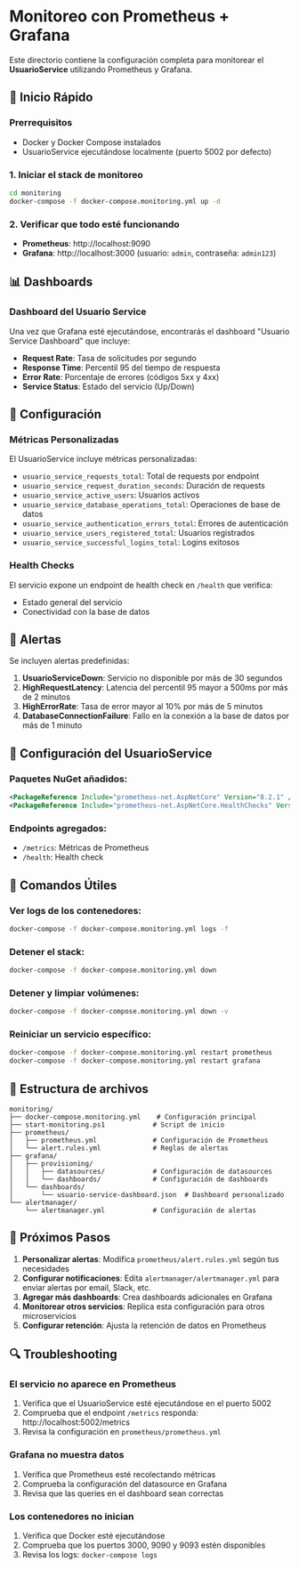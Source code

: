 # Monitoreo con Prometheus + Grafana

Este directorio contiene la configuración completa para monitorear el **UsuarioService** utilizando Prometheus y Grafana.

## 🚀 Inicio Rápido

### Prerrequisitos
- Docker y Docker Compose instalados
- UsuarioService ejecutándose localmente (puerto 5002 por defecto)

### 1. Iniciar el stack de monitoreo

```bash
cd monitoring
docker-compose -f docker-compose.monitoring.yml up -d
```

### 2. Verificar que todo esté funcionando

- **Prometheus**: http://localhost:9090
- **Grafana**: http://localhost:3000 (usuario: `admin`, contraseña: `admin123`)

## 📊 Dashboards

### Dashboard del Usuario Service
Una vez que Grafana esté ejecutándose, encontrarás el dashboard "Usuario Service Dashboard" que incluye:

- **Request Rate**: Tasa de solicitudes por segundo
- **Response Time**: Percentil 95 del tiempo de respuesta
- **Error Rate**: Porcentaje de errores (códigos 5xx y 4xx)
- **Service Status**: Estado del servicio (Up/Down)

## 🔧 Configuración

### Métricas Personalizadas
El UsuarioService incluye métricas personalizadas:

- `usuario_service_requests_total`: Total de requests por endpoint
- `usuario_service_request_duration_seconds`: Duración de requests
- `usuario_service_active_users`: Usuarios activos
- `usuario_service_database_operations_total`: Operaciones de base de datos
- `usuario_service_authentication_errors_total`: Errores de autenticación
- `usuario_service_users_registered_total`: Usuarios registrados
- `usuario_service_successful_logins_total`: Logins exitosos

### Health Checks
El servicio expone un endpoint de health check en `/health` que verifica:
- Estado general del servicio
- Conectividad con la base de datos

## 🚨 Alertas

Se incluyen alertas predefinidas:

1. **UsuarioServiceDown**: Servicio no disponible por más de 30 segundos
2. **HighRequestLatency**: Latencia del percentil 95 mayor a 500ms por más de 2 minutos
3. **HighErrorRate**: Tasa de error mayor al 10% por más de 5 minutos
4. **DatabaseConnectionFailure**: Fallo en la conexión a la base de datos por más de 1 minuto

## 📝 Configuración del UsuarioService

### Paquetes NuGet añadidos:
```xml
<PackageReference Include="prometheus-net.AspNetCore" Version="8.2.1" />
<PackageReference Include="prometheus-net.AspNetCore.HealthChecks" Version="8.2.1" />
```

### Endpoints agregados:
- `/metrics`: Métricas de Prometheus
- `/health`: Health check

## 🔄 Comandos Útiles

### Ver logs de los contenedores:
```bash
docker-compose -f docker-compose.monitoring.yml logs -f
```

### Detener el stack:
```bash
docker-compose -f docker-compose.monitoring.yml down
```

### Detener y limpiar volúmenes:
```bash
docker-compose -f docker-compose.monitoring.yml down -v
```

### Reiniciar un servicio específico:
```bash
docker-compose -f docker-compose.monitoring.yml restart prometheus
docker-compose -f docker-compose.monitoring.yml restart grafana
```

## 📁 Estructura de archivos

```
monitoring/
├── docker-compose.monitoring.yml    # Configuración principal
├── start-monitoring.ps1            # Script de inicio
├── prometheus/
│   ├── prometheus.yml              # Configuración de Prometheus
│   └── alert.rules.yml             # Reglas de alertas
├── grafana/
│   ├── provisioning/
│   │   ├── datasources/            # Configuración de datasources
│   │   └── dashboards/             # Configuración de dashboards
│   └── dashboards/
│       └── usuario-service-dashboard.json  # Dashboard personalizado
└── alertmanager/
    └── alertmanager.yml            # Configuración de alertas
```

## 🎯 Próximos Pasos

1. **Personalizar alertas**: Modifica `prometheus/alert.rules.yml` según tus necesidades
2. **Configurar notificaciones**: Edita `alertmanager/alertmanager.yml` para enviar alertas por email, Slack, etc.
3. **Agregar más dashboards**: Crea dashboards adicionales en Grafana
4. **Monitorear otros servicios**: Replica esta configuración para otros microservicios
5. **Configurar retención**: Ajusta la retención de datos en Prometheus

## 🔍 Troubleshooting

### El servicio no aparece en Prometheus
1. Verifica que el UsuarioService esté ejecutándose en el puerto 5002
2. Comprueba que el endpoint `/metrics` responda: http://localhost:5002/metrics
3. Revisa la configuración en `prometheus/prometheus.yml`

### Grafana no muestra datos
1. Verifica que Prometheus esté recolectando métricas
2. Comprueba la configuración del datasource en Grafana
3. Revisa que las queries en el dashboard sean correctas

### Los contenedores no inician
1. Verifica que Docker esté ejecutándose
2. Comprueba que los puertos 3000, 9090 y 9093 estén disponibles
3. Revisa los logs: `docker-compose logs`
